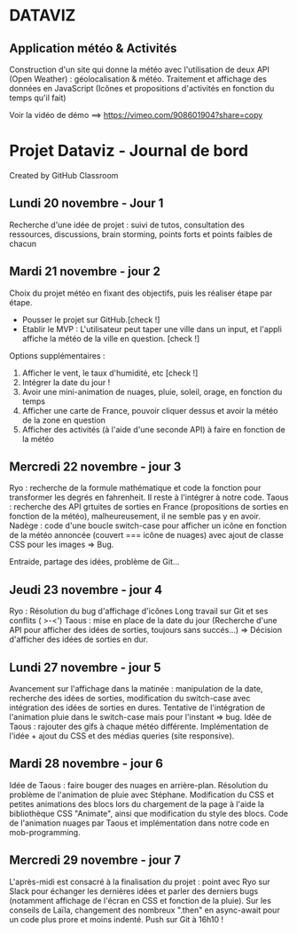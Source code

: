 # DATAVIZ
## Application météo & Activités

Construction d'un site qui donne la météo avec l'utilisation de deux API (Open Weather) : géolocalisation & météo.
Traitement et affichage des données en JavaScript (Icônes et propositions d'activités en fonction du temps qu'il fait)

Voir la vidéo de démo ==> https://vimeo.com/908601904?share=copy

# Projet Dataviz - Journal de bord
Created by GitHub Classroom

## Lundi 20 novembre - Jour 1
Recherche d'une idée de projet : suivi de tutos, consultation des ressources, discussions, brain storming, points forts et points faibles de chacun

## Mardi 21 novembre - jour 2
Choix du projet météo en fixant des objectifs, puis les réaliser étape par étape.

- Pousser le projet sur GitHub.[check !]
- Etablir le MVP : L'utilisateur peut taper une ville dans un input, et l'appli affiche la météo de la ville en question. [check !]

Options supplémentaires :
1) Afficher le vent, le taux d'humidité, etc [check !]
2) Intégrer la date du jour !
3) Avoir une mini-animation de nuages, pluie, soleil, orage, en fonction du temps
4) Afficher une carte de France, pouvoir cliquer dessus et avoir la météo de la zone en question
5) Afficher des activités (à l'aide d'une seconde API) à faire en fonction de la météo

## Mercredi 22 novembre - jour 3
Ryo : recherche de la formule mathématique et code la fonction pour transformer les degrés en fahrenheit. Il reste à l'intégrer à notre code.
Taous : recherche des API grtuites de sorties en France (propositions de sorties en fonction de la météo), malheureusement, il ne semble pas y en avoir.
Nadège : code d'une boucle switch-case pour afficher un icône en fonction de la météo annoncée (couvert === icône de nuages) avec ajout de classe CSS pour les images => Bug.

Entraide, partage des idées, problème de Git...

## Jeudi 23 novembre - jour 4
Ryo : Résolution du bug d'affichage d'icônes
Long travail sur Git et ses conflits ( >-<')
Taous : mise en place de la date du jour
(Recherche d'une API pour afficher des idées de sorties, toujours sans succés...) => Décision d'afficher des idées de sorties en dur.

## Lundi 27 novembre - jour 5
Avancement sur l'affichage dans la matinée : manipulation de la date, recherche des idées de sorties, modification du switch-case avec intégration des idées de sorties en dures.
Tentative de l'intégration de l'animation pluie dans le switch-case mais pour l'instant => bug.
Idée de Taous : rajouter des gifs à chaque météo différente. 
Implémentation de l'idée + ajout du CSS et des médias queries (site responsive).

## Mardi 28 novembre - jour 6
Idée de Taous : faire bouger des nuages en arrière-plan.
Résolution du problème de l'animation de pluie avec Stéphane.
Modification du CSS et petites animations des blocs lors du chargement de la page à l'aide la bibliothèque CSS "Animate", ainsi que modification du style des blocs.
Code de l'animation nuages par Taous et implémentation dans notre code en mob-programming.

## Mercredi 29 novembre - jour 7
L'après-midi est consacré à la finalisation du projet : point avec Ryo sur Slack pour échanger les dernières idées et parler des derniers bugs (notamment affichage de l'écran en CSS et fonction de la pluie). 
Sur les conseils de Laïla, changement des nombreux ".then" en async-await pour un code plus prore et moins indenté. Push sur Git à 16h10 !
